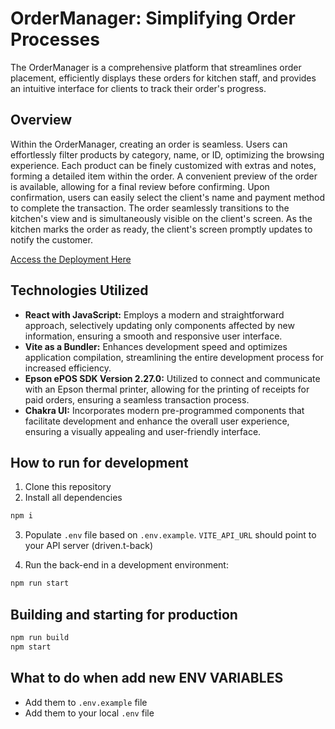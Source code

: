 # OrderManager: Simplifying Order Processes

The OrderManager is a comprehensive platform that streamlines order placement, efficiently displays these orders for kitchen staff, and provides an intuitive interface for clients to track their order's progress.

## Overview

Within the OrderManager, creating an order is seamless. Users can effortlessly filter products by category, name, or ID, optimizing the browsing experience. Each product can be finely customized with extras and notes, forming a detailed item within the order. A convenient preview of the order is available, allowing for a final review before confirming. Upon confirmation, users can easily select the client's name and payment method to complete the transaction. The order seamlessly transitions to the kitchen's view and is simultaneously visible on the client's screen. As the kitchen marks the order as ready, the client's screen promptly updates to notify the customer.

[Access the Deployment Here](https://devio-test-frontend.vercel.app/)

## Technologies Utilized

* **React with JavaScript:** Employs a modern and straightforward approach, selectively updating only components affected by new information, ensuring a smooth and responsive user interface.
* **Vite as a Bundler:** Enhances development speed and optimizes application compilation, streamlining the entire development process for increased efficiency.
* **Epson ePOS SDK Version 2.27.0:** Utilized to connect and communicate with an Epson thermal printer, allowing for the printing of receipts for paid orders, ensuring a seamless transaction process.
* **Chakra UI:** Incorporates modern pre-programmed components that facilitate development and enhance the overall user experience, ensuring a visually appealing and user-friendly interface.


## How to run for development

1. Clone this repository
2. Install all dependencies

```bash
npm i
```

3. Populate `.env` file based on `.env.example`. `VITE_API_URL` should point to your API server (driven.t-back)

4. Run the back-end in a development environment:

```bash
npm run start
```

## Building and starting for production

```bash
npm run build
npm start
```

## What to do when add new ENV VARIABLES

- Add them to `.env.example` file
- Add them to your local `.env` file
